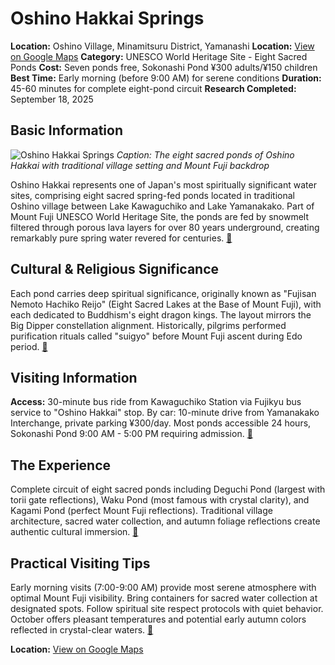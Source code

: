 # Oshino Hakkai Springs

**Location:** Oshino Village, Minamitsuru District, Yamanashi
**Location:** [View on Google Maps](https://maps.google.com/maps?q=35.4597881,138.8471938)
**Category:** UNESCO World Heritage Site - Eight Sacred Ponds
**Cost:** Seven ponds free, Sokonashi Pond ¥300 adults/¥150 children
**Best Time:** Early morning (before 9:00 AM) for serene conditions
**Duration:** 45-60 minutes for complete eight-pond circuit
**Research Completed:** September 18, 2025

## Basic Information

![Oshino Hakkai Springs](https://asset.japan.travel/image/upload/v1671447928/yamanashi/Yamanashi_t_id382_1.jpg)
*Caption: The eight sacred ponds of Oshino Hakkai with traditional village setting and Mount Fuji backdrop*

Oshino Hakkai represents one of Japan's most spiritually significant water sites, comprising eight sacred spring-fed ponds located in traditional Oshino village between Lake Kawaguchiko and Lake Yamanakako. Part of Mount Fuji UNESCO World Heritage Site, the ponds are fed by snowmelt filtered through porous lava layers for over 80 years underground, creating remarkably pure spring water revered for centuries. [🔗](https://www.japan.travel/en/spot/1327/)

## Cultural & Religious Significance

Each pond carries deep spiritual significance, originally known as "Fujisan Nemoto Hachiko Reijo" (Eight Sacred Lakes at the Base of Mount Fuji), with each dedicated to Buddhism's eight dragon kings. The layout mirrors the Big Dipper constellation alignment. Historically, pilgrims performed purification rituals called "suigyo" before Mount Fuji ascent during Edo period. [🔗](https://www.gov-online.go.jp/eng/publicity/book/hlj/html/202301/202301_04_en.html)

## Visiting Information

**Access:** 30-minute bus ride from Kawaguchiko Station via Fujikyu bus service to "Oshino Hakkai" stop. By car: 10-minute drive from Yamanakako Interchange, private parking ¥300/day. Most ponds accessible 24 hours, Sokonashi Pond 9:00 AM - 5:00 PM requiring admission. [🔗](https://www.japan-guide.com/e/e6915.html)

## The Experience

Complete circuit of eight sacred ponds including Deguchi Pond (largest with torii gate reflections), Waku Pond (most famous with crystal clarity), and Kagami Pond (perfect Mount Fuji reflections). Traditional village architecture, sacred water collection, and autumn foliage reflections create authentic cultural immersion. [🔗](https://www.wamazing.com/media/article/a-2249/)

## Practical Visiting Tips

Early morning visits (7:00-9:00 AM) provide most serene atmosphere with optimal Mount Fuji visibility. Bring containers for sacred water collection at designated spots. Follow spiritual site respect protocols with quiet behavior. October offers pleasant temperatures and potential early autumn colors reflected in crystal-clear waters. [🔗](https://thesmartlocal.jp/oshino-hakkai/)

**Location:** [View on Google Maps](https://maps.google.com/maps?q=Oshino+Village,+Minamitsuru+District,+Yamanashi,+Japan)
